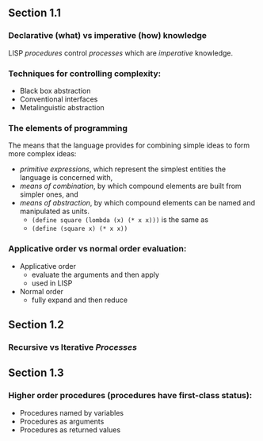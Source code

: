 ## Section 1.1

### Declarative (what) vs imperative (how) knowledge

LISP *procedures* control *processes* which are *imperative* knowledge.

### Techniques for controlling complexity:

* Black box abstraction
* Conventional interfaces
* Metalinguistic abstraction

### The elements of programming

The means that the language provides for combining simple ideas to form more complex ideas:

* *primitive expressions*, which represent the simplest entities the language is concerned with,
* *means of combination*, by which compound elements are built from simpler ones, and
* *means of abstraction*, by which compound elements can be named and manipulated as units.
	* `(define square (lombda (x) (* x x)))` is the same as
	* `(define (square x) (* x x))`

### Applicative order vs normal order evaluation:

* Applicative order
	* evaluate the arguments and then apply
	* used in LISP
* Normal order
	* fully expand and then reduce


## Section 1.2

### Recursive vs Iterative *Processes*


## Section 1.3

### Higher order procedures (procedures have first-class status):

* Procedures named by variables
* Procedures as arguments
* Procedures as returned values
